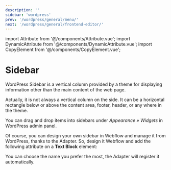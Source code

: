 ```yaml
---
description: ''
sidebar: 'wordpress'
prev: '/wordpress/general/menu/'
next: '/wordpress/general/frontend-editor/'
---
```

import Attribute from '@/components/Attribute.vue';
import DynamicAttribute from '@/components/DynamicAttribute.vue';
import CopyElement from '@/components/CopyElement.vue';

# Sidebar
WordPress Sidebar is a vertical column provided by a theme for displaying information other than the main content of the web page. 

<div align="center">
  <g-image src="~/assets/images/wordpress-sidebar.jpg" />
</div>

Actually, it is not always a vertical column on the side. It can be a horizontal rectangle below or above the content area, footer, header, or any where in the theme.

<div align="center">
  <g-image src="~/assets/images/sidebars-wordpress.png" />
</div>

You can drag and drop items into sidebars under *Appearance » Widgets* in WordPress admin panel.

Of course, you can design your own sidebar in Webflow and manage it from WordPress, thanks to the Adapter. So, design it Webflow and add the following attribute on a **Text Block** element:

<DynamicAttribute name="sidebar" value="your-sidebar-name" />

You can choose the name you prefer the most, the Adapter will register it automatically.